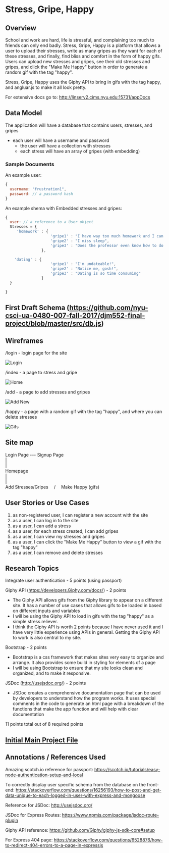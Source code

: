 # Stress, Gripe, Happy

## Overview

School and work are hard, life is stressful, and complaining too much to friends can only end badly. Stress, Gripe, Happy is a platform that allows a user to upload their stresses, write as many gripes as they want for each of these stresses, and finally, find bliss and comfort in the form of happy gifs. Users can upload new stresses and gripes, see their old stresses and gripes, and click the "Make Me Happy" button in order to generate a random gif with the tag "happy".

Stress, Gripe, Happy uses the Giphy API to bring in gifs with the tag happy, and angluar.js to make it all look pretty.

For extensive docs go to: http://linserv2.cims.nyu.edu:15731/appDocs


## Data Model

The application will have a database that contains users, stresses, and gripes

* each user will have a username and password
    * the user will have a collection with stresses
    * each stress will have an array of gripes (with embedding)

### Sample Documents

An example user:

```javascript
{
  username: "frustration1",
  password: // a password hash
}
```

An example shema with Embedded stresses and gripes:

```javascript
{
  user: // a reference to a User object
  Stresses = {
     'homework' : {
                    'gripe1' : "I have way too much homework and I can't keep up",
                    'gripe2' : "I miss sleep",
                    'gripe3' : "Does the professor even know how to do this???"
                },

    'dating' : {
                    'gripe1' : "I'm undateable!",
                    'gripe2' : "Notice me, gosh!",
                    'gripe3' : "Dating is so time consuming"
                }
  }

}
```


## First Draft Schema (https://github.com/nyu-csci-ua-0480-007-fall-2017/djm552-final-project/blob/master/src/db.js)


## Wireframes

/login - login page for the site

![Login](documentation/wireframes/LoginPage.jpg)

/index - a page to stress and gripe

![Home](documentation/wireframes/Homepage.jpg)

/add - a page to add stresses and gripes

![Add New](documentation/wireframes/AddSorGPage.jpg)

/happy - a page with a random gif with the tag "happy", and where you can delete stresses

![Gifs](documentation/wireframes/GifPage.jpg)

## Site map

   Login Page --- Signup Page<br>
      |<br>
      |<br>
      Homepage<br>
   |<br>
   |<br>
   Add Stresses/Gripes&emsp; /  &emsp;Make Happy (gifs)<br>


## User Stories or Use Cases

1. as non-registered user, I can register a new account with the site
2. as a user, I can log in to the site
3. as a user, I can add a stress
4. as a user, for each stress created, I can add gripes
5. as a user, I can view my stresses and gripes
6. as a user, I can click the "Make Me Happy" button to view a gif with the tag "happy"
7. as a user, I can remove and delete stresses

## Research Topics

Integrate user authentication - 5 points (using passport)

Giphy API (https://developers.Giphy.com/docs/) - 2 points
   * The Giphy API allows gifs from the Giphy library to appear on a different site. It has a number of use cases that allows gifs to be loaded in based on different inputs and variables
   * I will be using the Giphy API to load in gifs with the tag "happy" as a simple stress reliever.
   * I think the Giphy API is worth 2 points because I have never used it and I have very little experience using APIs in general. Getting the Giphy API to work is also central to my site.

Bootstrap - 2 points
   * Bootstrap is a css framework that makes sites very easy to organize and arrange. It also provides some build in styling for elements of a page
   * I will be using Bootstrap to ensure that my site looks clean and organized, and to make it responsive.

JSDoc (http://usejsdoc.org/) - 2 points
   * JSDoc creates a comprehensive documentation page that can be used by developers to understand how the program works. It uses special comments in the code to generate an html page with a breakdown of the functions that make the app function and will help with clear documentation


11 points total out of 8 required points


## [Initial Main Project File](https://github.com/nyu-csci-ua-0480-007-fall-2017/djm552-final-project/blob/master/src/app.js)


## Annotations / References Used

Amazing scotch.io reference for passport:
https://scotch.io/tutorials/easy-node-authentication-setup-and-local

To correctly display user specific schema from the database on the front-end:
https://stackoverflow.com/questions/16256193/how-to-post-and-get-data-unique-to-each-logged-in-user-with-express-and-mongoose

Reference for JSDoc:
http://usejsdoc.org/

JSDoc for Express Routes:
https://www.npmjs.com/package/jsdoc-route-plugin

Giphy API reference:
https://github.com/Giphy/giphy-js-sdk-core#setup

For Express 404 page:
https://stackoverflow.com/questions/6528876/how-to-redirect-404-errors-to-a-page-in-expressjs
